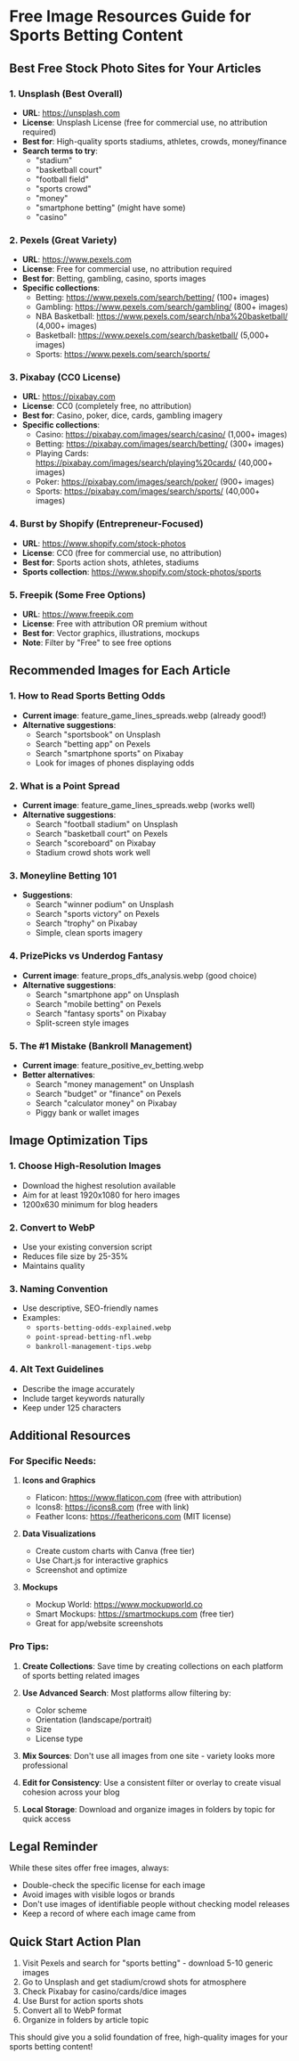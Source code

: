 # Free Image Resources Guide for Sports Betting Content

## Best Free Stock Photo Sites for Your Articles

### 1. **Unsplash** (Best Overall)
- **URL**: https://unsplash.com
- **License**: Unsplash License (free for commercial use, no attribution required)
- **Best for**: High-quality sports stadiums, athletes, crowds, money/finance
- **Search terms to try**:
  - "stadium"
  - "basketball court"
  - "football field"
  - "sports crowd"
  - "money"
  - "smartphone betting" (might have some)
  - "casino"

### 2. **Pexels** (Great Variety)
- **URL**: https://www.pexels.com
- **License**: Free for commercial use, no attribution required
- **Best for**: Betting, gambling, casino, sports images
- **Specific collections**:
  - Betting: https://www.pexels.com/search/betting/ (100+ images)
  - Gambling: https://www.pexels.com/search/gambling/ (800+ images)
  - NBA Basketball: https://www.pexels.com/search/nba%20basketball/ (4,000+ images)
  - Basketball: https://www.pexels.com/search/basketball/ (5,000+ images)
  - Sports: https://www.pexels.com/search/sports/

### 3. **Pixabay** (CC0 License)
- **URL**: https://pixabay.com
- **License**: CC0 (completely free, no attribution)
- **Best for**: Casino, poker, dice, cards, gambling imagery
- **Specific collections**:
  - Casino: https://pixabay.com/images/search/casino/ (1,000+ images)
  - Betting: https://pixabay.com/images/search/betting/ (300+ images)
  - Playing Cards: https://pixabay.com/images/search/playing%20cards/ (40,000+ images)
  - Poker: https://pixabay.com/images/search/poker/ (900+ images)
  - Sports: https://pixabay.com/images/search/sports/ (40,000+ images)

### 4. **Burst by Shopify** (Entrepreneur-Focused)
- **URL**: https://www.shopify.com/stock-photos
- **License**: CC0 (free for commercial use, no attribution)
- **Best for**: Sports action shots, athletes, stadiums
- **Sports collection**: https://www.shopify.com/stock-photos/sports

### 5. **Freepik** (Some Free Options)
- **URL**: https://www.freepik.com
- **License**: Free with attribution OR premium without
- **Best for**: Vector graphics, illustrations, mockups
- **Note**: Filter by "Free" to see free options

## Recommended Images for Each Article

### 1. **How to Read Sports Betting Odds**
- **Current image**: feature_game_lines_spreads.webp (already good!)
- **Alternative suggestions**:
  - Search "sportsbook" on Unsplash
  - Search "betting app" on Pexels
  - Search "smartphone sports" on Pixabay
  - Look for images of phones displaying odds

### 2. **What is a Point Spread**
- **Current image**: feature_game_lines_spreads.webp (works well)
- **Alternative suggestions**:
  - Search "football stadium" on Unsplash
  - Search "basketball court" on Pexels
  - Search "scoreboard" on Pixabay
  - Stadium crowd shots work well

### 3. **Moneyline Betting 101**
- **Suggestions**:
  - Search "winner podium" on Unsplash
  - Search "sports victory" on Pexels
  - Search "trophy" on Pixabay
  - Simple, clean sports imagery

### 4. **PrizePicks vs Underdog Fantasy**
- **Current image**: feature_props_dfs_analysis.webp (good choice)
- **Alternative suggestions**:
  - Search "smartphone app" on Unsplash
  - Search "mobile betting" on Pexels
  - Search "fantasy sports" on Pixabay
  - Split-screen style images

### 5. **The #1 Mistake (Bankroll Management)**
- **Current image**: feature_positive_ev_betting.webp
- **Better alternatives**:
  - Search "money management" on Unsplash
  - Search "budget" or "finance" on Pexels
  - Search "calculator money" on Pixabay
  - Piggy bank or wallet images

## Image Optimization Tips

### 1. **Choose High-Resolution Images**
- Download the highest resolution available
- Aim for at least 1920x1080 for hero images
- 1200x630 minimum for blog headers

### 2. **Convert to WebP**
- Use your existing conversion script
- Reduces file size by 25-35%
- Maintains quality

### 3. **Naming Convention**
- Use descriptive, SEO-friendly names
- Examples:
  - `sports-betting-odds-explained.webp`
  - `point-spread-betting-nfl.webp`
  - `bankroll-management-tips.webp`

### 4. **Alt Text Guidelines**
- Describe the image accurately
- Include target keywords naturally
- Keep under 125 characters

## Additional Resources

### For Specific Needs:

1. **Icons and Graphics**
   - Flaticon: https://www.flaticon.com (free with attribution)
   - Icons8: https://icons8.com (free with link)
   - Feather Icons: https://feathericons.com (MIT license)

2. **Data Visualizations**
   - Create custom charts with Canva (free tier)
   - Use Chart.js for interactive graphics
   - Screenshot and optimize

3. **Mockups**
   - Mockup World: https://www.mockupworld.co
   - Smart Mockups: https://smartmockups.com (free tier)
   - Great for app/website screenshots

### Pro Tips:

1. **Create Collections**: Save time by creating collections on each platform of sports betting related images

2. **Use Advanced Search**: Most platforms allow filtering by:
   - Color scheme
   - Orientation (landscape/portrait)
   - Size
   - License type

3. **Mix Sources**: Don't use all images from one site - variety looks more professional

4. **Edit for Consistency**: Use a consistent filter or overlay to create visual cohesion across your blog

5. **Local Storage**: Download and organize images in folders by topic for quick access

## Legal Reminder

While these sites offer free images, always:
- Double-check the specific license for each image
- Avoid images with visible logos or brands
- Don't use images of identifiable people without checking model releases
- Keep a record of where each image came from

## Quick Start Action Plan

1. Visit Pexels and search for "sports betting" - download 5-10 generic images
2. Go to Unsplash and get stadium/crowd shots for atmosphere
3. Check Pixabay for casino/cards/dice images
4. Use Burst for action sports shots
5. Convert all to WebP format
6. Organize in folders by article topic

This should give you a solid foundation of free, high-quality images for your sports betting content!